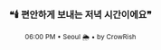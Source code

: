 <div align="center">

<br>

<h3>❝🕯️ 편안하게 보내는 저녁 시간이에요❞</h3>

<sub>06:00 PM • Seoul 🌦️ • by CrowRish</sub>

<br>

</div>